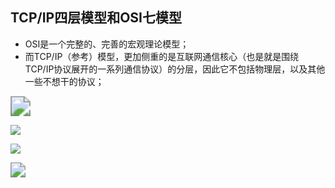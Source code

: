 ## TCP/IP四层模型和OSI七模型

- OSI是一个完整的、完善的宏观理论模型；
- 而TCP/IP（参考）模型，更加侧重的是互联网通信核心（也是就是围绕TCP/IP协议展开的一系列通信协议）的分层，因此它不包括物理层，以及其他一些不想干的协议；

<img src="https://youpaiyun.zongqilive.cn/image/20210306185251.png" style="zoom:200%;" />



![](https://youpaiyun.zongqilive.cn/image/20210306185124.png)



![](https://youpaiyun.zongqilive.cn/image/20210306184809.png)

<img src="https://youpaiyun.zongqilive.cn/image/20210306184900.png" style="zoom:150%;" />

